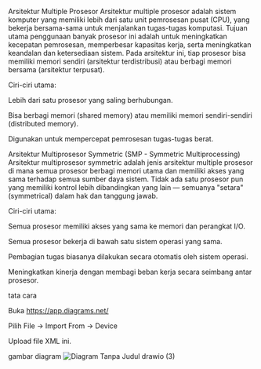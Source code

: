 Arsitektur Multiple Prosesor
Arsitektur multiple prosesor adalah sistem komputer yang memiliki lebih dari satu unit pemrosesan pusat (CPU), yang bekerja bersama-sama untuk menjalankan tugas-tugas komputasi. Tujuan utama penggunaan banyak prosesor ini adalah untuk meningkatkan kecepatan pemrosesan, memperbesar kapasitas kerja, serta meningkatkan keandalan dan ketersediaan sistem. Pada arsitektur ini, tiap prosesor bisa memiliki memori sendiri (arsitektur terdistribusi) atau berbagi memori bersama (arsitektur terpusat).

Ciri-ciri utama:

Lebih dari satu prosesor yang saling berhubungan.

Bisa berbagi memori (shared memory) atau memiliki memori sendiri-sendiri (distributed memory).

Digunakan untuk mempercepat pemrosesan tugas-tugas berat.

Arsitektur Multiprosesor Symmetric (SMP - Symmetric Multiprocessing)
Arsitektur multiprosesor symmetric adalah jenis arsitektur multiple prosesor di mana semua prosesor berbagi memori utama dan memiliki akses yang sama terhadap semua sumber daya sistem. Tidak ada satu prosesor pun yang memiliki kontrol lebih dibandingkan yang lain — semuanya "setara" (symmetrical) dalam hak dan tanggung jawab.

Ciri-ciri utama:

Semua prosesor memiliki akses yang sama ke memori dan perangkat I/O.

Semua prosesor bekerja di bawah satu sistem operasi yang sama.

Pembagian tugas biasanya dilakukan secara otomatis oleh sistem operasi.

Meningkatkan kinerja dengan membagi beban kerja secara seimbang antar prosesor.

tata cara 

Buka https://app.diagrams.net/

Pilih File → Import From → Device

Upload file XML ini.

gambar diagram
![Diagram Tanpa Judul drawio (3)](https://github.com/user-attachments/assets/094a0d64-4190-4462-9aff-f17a22ffbc23)






